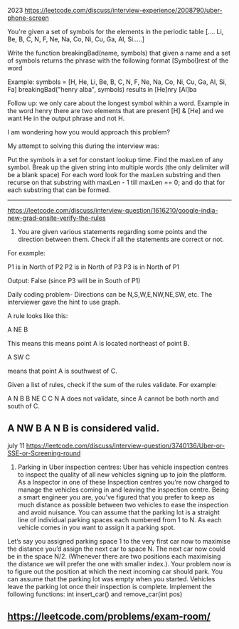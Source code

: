 2023
https://leetcode.com/discuss/interview-experience/2008790/uber-phone-screen

You're given a set of symbols for the elements in the periodic table [.... Li, Be, B, C, N, F, Ne, Na, Co, Ni, Cu, Ga, Al, Si.....]

Write the function breakingBad(name, symbols) that given a name and a set of symbols returns the phrase with the following format [Symbol]rest of the word

Example:
symbols = [H, He, Li, Be, B, C, N, F, Ne, Na, Co, Ni, Cu, Ga, Al, Si, Fa]
breakingBad("henry alba", symbols) results in [He]nry [Al]ba

Follow up: we only care about the longest symbol within a word. Example in the word henry there are two elements that are present [H] & [He] and we want He in the output phrase and not H.

I am wondering how you would approach this problem?

My attempt to solving this during the interview was:

Put the symbols in a set for constant lookup time.
Find the maxLen of any symbol.
Break up the given string into multiple words (the only delimiter will be a blank space)
For each word look for the maxLen substring and then recurse on that substring with maxLen - 1 till maxLen == 0; and do that for each substring that can be formed.

------

https://leetcode.com/discuss/interview-question/1616210/google-india-new-grad-onsite-verify-the-rules

1. You are given various statements regarding some points and the direction between them. Check if all the statements are correct or not.

For example:

P1 is in North of P2
P2 is in North of P3
P3 is in North of P1

Output: False (since P3 will be in South of P1)

Daily coding problem-
Directions can be N,S,W,E,NW,NE,SW, etc.
The interviewer gave the hint to use graph.

A rule looks like this:

A NE B

This means this means point A is located northeast of point B.

A SW C

means that point A is southwest of C.

Given a list of rules, check if the sum of the rules validate. For example:

A N B
B NE C
C N A
does not validate, since A cannot be both north and south of C.

A NW B
A N B
is considered valid.
---

july 11
https://leetcode.com/discuss/interview-question/3740136/Uber-or-SSE-or-Screening-round

1. Parking in Uber inspection centres: Uber has vehicle inspection centres to inspect the quality of all new vehicles signing up to join the platform. As a Inspector in one of these Inspection centres you’re now charged to manage the vehicles coming in and leaving the inspection centre. Being a smart engineer you are, you’ve figured that you prefer to keep as much distance as possible between two vehicles to ease the inspection and avoid nuisance. You can assume that the parking lot is a straight line of individual parking spaces each numbered from 1 to N. As each vehicle comes in you want to assign it a parking spot.

Let’s say you assigned parking space 1 to the very first car now to maximise the distance you’d assign the next car to space N.
The next car now could be in the space N/2. (Whenever there are two positions each maximising the distance we will prefer the one with smaller index.).
Your problem now is to figure out the position at which the next incoming car should park. You can assume that the parking lot was empty when you started.
Vehicles leave the parking lot once their inspection is complete.
Implement the following functions: int insert_car() and remove_car(int pos)

https://leetcode.com/problems/exam-room/
-------
